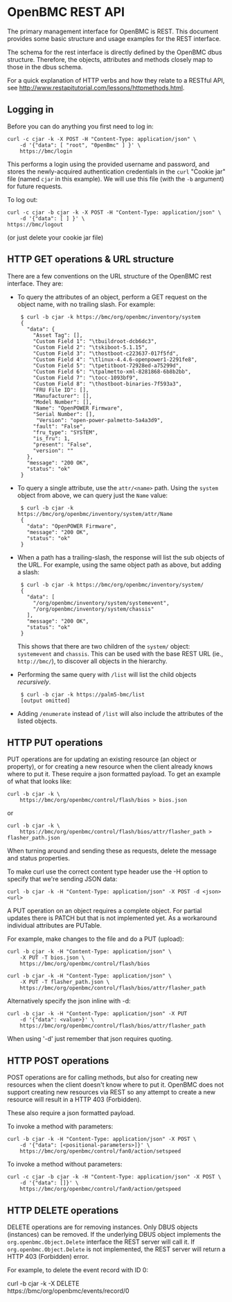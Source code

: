 # OpenBMC REST API

The primary management interface for OpenBMC is REST. This document provides
some basic structure and usage examples for the REST interface.

The schema for the rest interface is directly defined by the OpenBMC dbus
structure. Therefore, the objects, attributes and methods closely map to those
in the dbus schema.

For a quick explanation of HTTP verbs and how they relate to a RESTful API, see
<http://www.restapitutorial.com/lessons/httpmethods.html>.

## Logging in

Before you can do anything you first need to log in:

    curl -c cjar -k -X POST -H "Content-Type: application/json" \
        -d '{"data": [ "root", "0penBmc" ] }' \
        https://bmc/login


This performs a login using the provided username and password, and stores the
newly-acquired authentication credentials in the `curl` "Cookie jar" file (named
`cjar` in this example). We will use this file (with the `-b` argument) for
future requests.

To log out:

    curl -c cjar -b cjar -k -X POST -H "Content-Type: application/json" \
        -d '{"data": [ ] }' \
	https://bmc/logout

(or just delete your cookie jar file)

## HTTP GET operations & URL structure

There are a few conventions on the URL structure of the OpenBMC rest interface.
They are:

 - To query the attributes of an object, perform a GET request on the object
   name, with no trailing slash. For example:

        $ curl -b cjar -k https://bmc/org/openbmc/inventory/system
        {
          "data": {
            "Asset Tag": [],
            "Custom Field 1": "\tbuildroot-dcb6dc3",
            "Custom Field 2": "\tskiboot-5.1.15",
            "Custom Field 3": "\thostboot-c223637-017f5fd",
            "Custom Field 4": "\tlinux-4.4.6-openpower1-2291fe8",
            "Custom Field 5": "\tpetitboot-72928ed-a75299d",
            "Custom Field 6": "\tpalmetto-xml-8281868-6b8b2bb",
            "Custom Field 7": "\tocc-1093bf9",
            "Custom Field 8": "\thostboot-binaries-7f593a3",
            "FRU File ID": [],
            "Manufacturer": [],
            "Model Number": [],
            "Name": "OpenPOWER Firmware",
            "Serial Number": [],
             "Version": "open-power-palmetto-5a4a3d9",
            "fault": "False",
            "fru_type": "SYSTEM",
            "is_fru": 1,
            "present": "False",
            "version": ""
          },
          "message": "200 OK",
          "status": "ok"
        }

 - To query a single attribute, use the `attr/<name>` path. Using the
   `system` object from above, we can query just the `Name` value:

        $ curl -b cjar -k https://bmc/org/openbmc/inventory/system/attr/Name
        {
          "data": "OpenPOWER Firmware",
          "message": "200 OK",
          "status": "ok"
        }

 - When a path has a trailing-slash, the response will list the sub objects of
   the URL. For example, using the same object path as above, but adding a
   slash:

        $ curl -b cjar -k https://bmc/org/openbmc/inventory/system/
        {
          "data": [
            "/org/openbmc/inventory/system/systemevent",
            "/org/openbmc/inventory/system/chassis"
          ],
          "message": "200 OK",
          "status": "ok"
        }

   This shows that there are two children of the `system/` object: `systemevent`
   and `chassis`. This can be used with the base REST URL (ie., `http://bmc/`),
   to discover all objects in the hierarchy.

 - Performing the same query with `/list` will list the child objects
   *recursively*.

        $ curl -b cjar -k https://palm5-bmc/list
        [output omitted]

 - Adding `/enumerate` instead of `/list` will also include the attributes of
   the listed objects.


## HTTP PUT operations

PUT operations are for updating an existing resource (an object or property), or
for creating a new resource when the client already knows where to put it.
These require a json formatted payload. To get an example of what that looks
like:

    curl -b cjar -k \
        https://bmc/org/openbmc/control/flash/bios > bios.json

or

    curl -b cjar -k \
        https://bmc/org/openbmc/control/flash/bios/attr/flasher_path > flasher_path.json

When turning around and sending these as requests, delete the message and status
properties.

To make curl use the correct content type header use the -H option to specify
that we're sending JSON data:

    curl -b cjar -k -H "Content-Type: application/json" -X POST -d <json> <url>

A PUT operation on an object requires a complete object. For partial updates
there is PATCH but that is not implemented yet. As a workaround individual
attributes are PUTable.

For example, make changes to the file and do a PUT (upload):


    curl -b cjar -k -H "Content-Type: application/json" \
        -X PUT -T bios.json \
        https://bmc/org/openbmc/control/flash/bios

    curl -b cjar -k -H "Content-Type: application/json" \
        -X PUT -T flasher_path.json \
        https://bmc/org/openbmc/control/flash/bios/attr/flasher_path


Alternatively specify the json inline with -d:

    curl -b cjar -k -H "Content-Type: application/json" -X PUT
        -d '{"data": <value>}' \
        https://bmc/org/openbmc/control/flash/bios/attr/flasher_path

When using '-d' just remember that json requires quoting.

## HTTP POST operations
POST operations are for calling methods, but also for creating new resources
when the client doesn't know where to put it. OpenBMC does not support creating
new resources via REST so any attempt to create a new resource will result in a
HTTP 403 (Forbidden).

These also require a json formatted payload.

To invoke a method with parameters:

    curl -b cjar -k -H "Content-Type: application/json" -X POST \
        -d '{"data": [<positional-parameters>]}' \
        https://bmc/org/openbmc/control/fan0/action/setspeed

To invoke a method without parameters:

    curl -c cjar -b cjar -k -H "Content-Type: application/json" -X POST \
        -d '{"data": []}' \
        https://bmc/org/openbmc/control/fan0/action/getspeed


## HTTP DELETE operations
DELETE operations are for removing instances. Only DBUS objects (instances) can
be removed. If the underlying DBUS object implements the
`org.openbmc.Object.Delete` interface the REST server will call it. If
`org.openbmc.Object.Delete` is not implemented, the REST server will return a
HTTP 403 (Forbidden) error.

For example, to delete the event record with ID 0:

   curl -b cjar -k -X DELETE \
       https://bmc/org/openbmc/events/record/0

